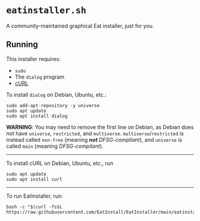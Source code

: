 # `eatinstaller.sh`

A community-maintained graphical Eat installer, just for you.

## Running

This installer requires:
* `sudo`
* The `dialog` program
* [cURL](https://curl.se/index.html)

To install `dialog` on Debian, Ubuntu, etc.:
```shell
sudo add-apt-repository -y universe
sudo apt update
sudo apt install dialog
```

**WARNING**: You may need to remove the first line on Debian, as Debian does not have
`universe`, `restricted`, and `multiverse`. `multiverse`/`restricted` is instead called
`non-free` (meaning ***not** DFSG-compliant*), and `universe` is called `main` (meaning
*DFSG-compilant*).

* * *

To install cURL on Debian, Ubuntu, etc., run
```shell
sudo apt update
sudo apt install curl
```

* * *

To run EatInstaller, run:
```shell
bash -c "$(curl -fsSL https://raw.githubusercontent.com/EatInstall/EatInstaller/main/eatinstaller.sh)"
```
